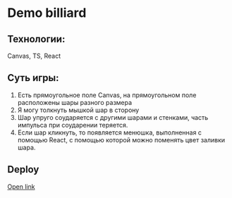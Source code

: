 # Demo billiard

## Технологии:

Canvas, TS, React

## Суть игры:

1. Есть прямоугольное поле Canvas, на прямоугольном поле расположены шары разного размера
2. Я могу толкнуть мышкой шар в сторону
3. Шар упруго соударяется с другими шарами и стенками, часть импульса при соударении теряется.
4. Если шар кликнуть, то появляется менюшка, выполненная с помощью React, с помощью которой можно поменять цвет заливки шара.

## Deploy

[Open link](https://katekaliaha.github.io/demo-billiard/)
